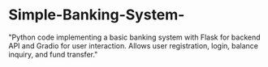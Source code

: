 # Simple-Banking-System-
"Python code implementing a basic banking system with Flask for backend API and Gradio for user interaction. Allows user registration, login, balance inquiry, and fund transfer."
